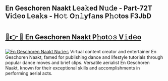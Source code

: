 ## En Geschoren Naakt L𝚎a𝚔ed N𝚞𝚍e - Part-72T Vi𝚍𝚎o L𝚎a𝚔s - H𝚘𝚝 O𝚗𝚕yf𝚊ns P𝚑𝚘tos F3JbD

# <h2><a href="http://kf57xn.oniu.top/?m=En+Geschoren+Naakt">🔗👉 🔴 En Geschoren Naakt P𝚑ot𝚘𝚜 V𝚒d𝚎o</a></h2>

[![En Geschoren Naakt Nu𝚍e𝚜](https://i.imgur.com/0qMVB7G.gif)](http://kf57xn.oniu.top/?m=En+Geschoren+Naakt)
Virtual content creator and entertainer En Geschoren Naakt, famed for publishing dance and lifestyle tutorials through popular dance moves and brief clips. Versatile aerialist En Geschoren Naakt, known for their exceptional skills and accomplishments in performing aerial acts.  
